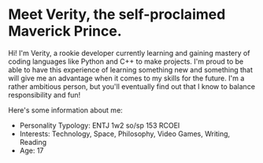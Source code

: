 # Meet Verity, the self-proclaimed Maverick Prince.

Hi! I'm Verity, a rookie developer currently learning and gaining mastery of coding languages like Python and C++ to make projects. I'm proud to be able to have this experience of learning something new and something that will give me an advantage when it comes to my skills for the future. I'm a rather ambitious person, but you'll eventually find out that I know to balance responsibility and fun!

Here's some information about me:

- Personality Typology: ENTJ 1w2 so/sp 153 RCOEI
- Interests: Technology, Space, Philosophy, Video Games, Writing, Reading
- Age: 17
